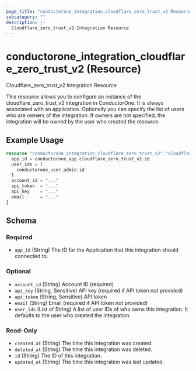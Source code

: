 ```yaml
---
page_title: "conductorone_integration_cloudflare_zero_trust_v2 Resource - conductorone"
subcategory: ""
description: |-
  Cloudflare_zero_trust_v2 Integration Resource
---
```


# conductorone_integration_cloudflare_zero_trust_v2 (Resource)

Cloudflare_zero_trust_v2 Integration Resource

This resource allows you to configure an instance of the cloudflare_zero_trust_v2 integration in ConductorOne.
It is always associated with an application. Optionally you can specify the list of users who are owners of the integration.
If owners are not specified, the integration will be owned by the user who created the resource.

## Example Usage

```terraform
resource "conductorone_integration_cloudflare_zero_trust_v2" "cloudflare_zero_trust_v2" {
  app_id = conductorone_app.cloudflare_zero_trust_v2.id
  user_ids = [
    conductorone_user.admin.id
  ]
  account_id = "..."
  api_token  = "..."
  api_key    = "..."
  email      = "..."
}
```

<!-- schema generated by tfplugindocs -->
## Schema

### Required

- `app_id` (String) The ID for the Application that this integration should connected to.

### Optional

- `account_id` (String) Account ID (required)
- `api_key` (String, Sensitive) API key (required if API token not provided)
- `api_token` (String, Sensitive) API token
- `email` (String) Email (required if API token not provided)
- `user_ids` (List of String) A list of user IDs of who owns this integration. It defaults to the user who created the integration.

### Read-Only

- `created_at` (String) The time this integration was created.
- `deleted_at` (String) The time this integration was deleted.
- `id` (String) The ID of this integration.
- `updated_at` (String) The time this integration was last updated.
